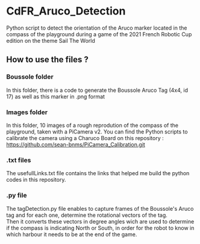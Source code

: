 # CdFR_Aruco_Detection
<p align='justify'>

Python script to detect the orientation of the Aruco marker located in the compass of the playground during a game of the 2021 French Robotic Cup edition on the theme Sail The World

## How to use the files ?

### Boussole folder

In this folder, there is a code to generate the Boussole Aruco Tag (4x4, id 17) as well as this marker in .png format

### Images folder

In this folder, 10 images of a rough reprodution of the compass of the playground, taken with a PiCamera v2. You can find the Python scripts to calibrate the camera using a Charuco Board on this repository : https://github.com/sean-bnms/PiCamera_Calibration.git

### .txt files

The usefullLinks.txt file contains the links that helped me build the python codes in this repository.

### .py file

The tagDetection.py file enables to capture frames of the Boussole's Aruco tag and for each one, determine the rotational vectors of the tag. <br/>
Then it converts these vectors in degree angles wich are used to determine if the compass is indicating North or South, in order for the robot to know in which harbour it needs to be at the end of the game. 

</p>

